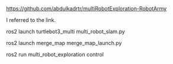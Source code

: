 https://github.com/abdulkadrtr/multiRobotExploration-RobotArmy

I referred to the link.

ros2 launch turtlebot3_multi multi_robot_slam.py

ros2 launch merge_map merge_map_launch.py

ros2 run multi_robot_exploration control
